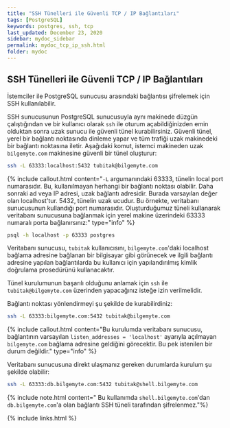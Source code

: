 ```yaml
---
title: "SSH Tünelleri ile Güvenli TCP / IP Bağlantıları"
tags: [PostgreSQL]
keywords: postgres, ssh, tcp
last_updated: December 23, 2020
sidebar: mydoc_sidebar
permalink: mydoc_tcp_ip_ssh.html
folder: mydoc
---
```


## SSH Tünelleri ile Güvenli TCP / IP Bağlantıları

İstemciler ile PostgreSQL sunucusu arasındaki bağlantısı şifrelemek için SSH kullanılabilir.

SSH sunucusunun PostgreSQL sunucusuyla aynı makinede düzgün çalıştığından ve bir kullanıcı olarak `ssh` ile oturum açabildiğinizden emin olduktan sonra uzak sunucu ile güvenli tünel kurabilirsiniz. Güvenli tünel, yerel bir bağlantı noktasında dinleme yapar ve tüm trafiği uzak makinedeki bir bağlantı noktasına iletir. Aşağıdaki komut, istemci makineden uzak `bilgemyte.com` makinesine güvenli bir tünel oluşturur:

```bash
ssh -L 63333:localhost:5432 tubitak@bilgemyte.com
```

{% include callout.html content="`-L` argumanındaki 63333, tünelin local port numarasıdır. Bu, kullanılmayan herhangi bir bağlantı noktası olabilir. Daha sonraki ad veya IP adresi, uzak bağlantı adresidir. Burada varsayılan değer olan localhost'tur. 5432, tünelin uzak ucudur. Bu örnekte, veritabanı sunucusunun kullandığı port numarasıdır. Oluşturduğumuz tüneli kullanarak veritabanı sunucusuna bağlanmak için yerel makine üzerindeki 63333 numaralı porta bağlanırsınız:" type="info" %}

```bash
psql -h localhost -p 63333 postgres
```

Veritabanı sunucusu, `tubitak` kullanıcısını, `bilgemyte.com`'daki localhost bağlama adresine bağlanan bir bilgisayar gibi görünecek ve ilgili bağlantı adresine yapılan bağlantılarda bu kullanıcı için yapılandırılmış kimlik doğrulama prosedürünü kullanacaktır.

Tünel kurulumunun başarılı olduğunu anlamak için `ssh` ile `tubitak@bilgemyte.com` üzerinden yapacağınız isteğe izin verilmelidir.

Bağlantı noktası yönlendirmeyi şu şekilde de kurabilirdiniz:

```bash
ssh -L 63333:bilgemyte.com:5432 tubitak@bilgemyte.com
```

{% include callout.html content="Bu kurulumda veritabanı sunucusu, bağlantının varsayılan `listen_addresses = 'localhost'` ayarıyla açılmayan `bilgemyte.com` bağlama adresine geldiğini görecektir. Bu pek istenilen bir durum değildir." type="info" %}

Veritabanı sunucusuna direkt ulaşmanız gereken durumlarda kurulum şu şekilde olabilir:

```bash
ssh -L 63333:db.bilgemyte.com:5432 tubitak@shell.bilgemyte.com
```

{% include note.html content=" Bu kullanımda `shell.bilgemyte.com`'dan `db.bilgemyte.com`'a olan bağlantı SSH tüneli tarafından şifrelenmez."%}

{% include links.html %}

